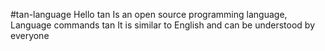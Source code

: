 #tan-language
Hello tan Is an open source programming language, Language commands tan It is similar to English and can be understood by everyone
